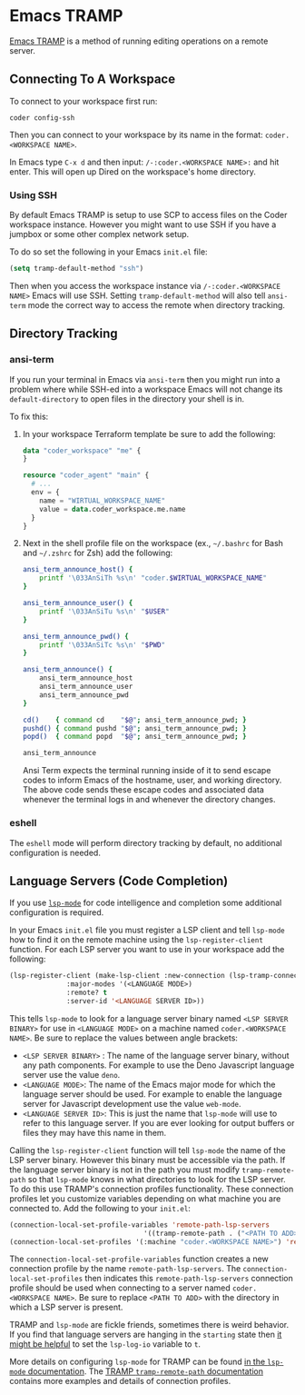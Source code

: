 # Emacs TRAMP

[Emacs TRAMP](https://www.emacswiki.org/emacs/TrampMode) is a method of running
editing operations on a remote server.

## Connecting To A Workspace

To connect to your workspace first run:

```
coder config-ssh
```

Then you can connect to your workspace by its name in the format:
`coder.<WORKSPACE NAME>`.

In Emacs type `C-x d` and then input: `/-:coder.<WORKSPACE NAME>:` and hit
enter. This will open up Dired on the workspace's home directory.

### Using SSH

By default Emacs TRAMP is setup to use SCP to access files on the Coder
workspace instance. However you might want to use SSH if you have a jumpbox or
some other complex network setup.

To do so set the following in your Emacs `init.el` file:

```lisp
(setq tramp-default-method "ssh")
```

Then when you access the workspace instance via `/-:coder.<WORKSPACE NAME>`
Emacs will use SSH. Setting `tramp-default-method` will also tell `ansi-term`
mode the correct way to access the remote when directory tracking.

## Directory Tracking

### ansi-term

If you run your terminal in Emacs via `ansi-term` then you might run into a
problem where while SSH-ed into a workspace Emacs will not change its
`default-directory` to open files in the directory your shell is in.

To fix this:

1. In your workspace Terraform template be sure to add the following:

   ```tf
   data "coder_workspace" "me" {
   }

   resource "coder_agent" "main" {
     # ...
     env = {
       name = "WIRTUAL_WORKSPACE_NAME"
       value = data.coder_workspace.me.name
     }
   }
   ```

2. Next in the shell profile file on the workspace (ex., `~/.bashrc` for Bash
   and `~/.zshrc` for Zsh) add the following:

   ```bash
   ansi_term_announce_host() {
       printf '\033AnSiTh %s\n' "coder.$WIRTUAL_WORKSPACE_NAME"
   }

   ansi_term_announce_user() {
       printf '\033AnSiTu %s\n' "$USER"
   }

   ansi_term_announce_pwd() {
       printf '\033AnSiTc %s\n' "$PWD"
   }

   ansi_term_announce() {
       ansi_term_announce_host
       ansi_term_announce_user
       ansi_term_announce_pwd
   }

   cd()    { command cd    "$@"; ansi_term_announce_pwd; }
   pushd() { command pushd "$@"; ansi_term_announce_pwd; }
   popd()  { command popd  "$@"; ansi_term_announce_pwd; }

   ansi_term_announce
   ```

   Ansi Term expects the terminal running inside of it to send escape codes to
   inform Emacs of the hostname, user, and working directory. The above code
   sends these escape codes and associated data whenever the terminal logs in
   and whenever the directory changes.

### eshell

The `eshell` mode will perform directory tracking by default, no additional
configuration is needed.

## Language Servers (Code Completion)

If you use [`lsp-mode`](https://emacs-lsp.github.io/lsp-mode) for code
intelligence and completion some additional configuration is required.

In your Emacs `init.el` file you must register a LSP client and tell `lsp-mode`
how to find it on the remote machine using the `lsp-register-client` function.
For each LSP server you want to use in your workspace add the following:

```lisp
(lsp-register-client (make-lsp-client :new-connection (lsp-tramp-connection "<LSP SERVER BINARY>")
              :major-modes '(<LANGUAGE MODE>)
              :remote? t
              :server-id '<LANGUAGE SERVER ID>))
```

This tells `lsp-mode` to look for a language server binary named
`<LSP SERVER BINARY>` for use in `<LANGUAGE MODE>` on a machine named
`coder.<WORKSPACE NAME>`. Be sure to replace the values between angle brackets:

- `<LSP SERVER BINARY>` : The name of the language server binary, without any
  path components. For example to use the Deno Javascript language server use
  the value `deno`.
- `<LANGUAGE MODE>`: The name of the Emacs major mode for which the language
  server should be used. For example to enable the language server for
  Javascript development use the value `web-mode`.
- `<LANGUAGE SERVER ID>`: This is just the name that `lsp-mode` will use to
  refer to this language server. If you are ever looking for output buffers or
  files they may have this name in them.

Calling the `lsp-register-client` function will tell `lsp-mode` the name of the
LSP server binary. However this binary must be accessible via the path. If the
language server binary is not in the path you must modify `tramp-remote-path` so
that `lsp-mode` knows in what directories to look for the LSP server. To do this
use TRAMP's connection profiles functionality. These connection profiles let you
customize variables depending on what machine you are connected to. Add the
following to your `init.el`:

```lisp
(connection-local-set-profile-variables 'remote-path-lsp-servers
								 '((tramp-remote-path . ("<PATH TO ADD>" tramp-default-remote-path))))
(connection-local-set-profiles '(:machine "coder.<WORKSPACE NAME>") 'remote-path-lsp-servers)
```

The `connection-local-set-profile-variables` function creates a new connection
profile by the name `remote-path-lsp-servers`. The
`connection-local-set-profiles` then indicates this `remote-path-lsp-servers`
connection profile should be used when connecting to a server named
`coder.<WORKSPACE NAME>`. Be sure to replace `<PATH TO ADD>` with the directory
in which a LSP server is present.

TRAMP and `lsp-mode` are fickle friends, sometimes there is weird behavior. If
you find that language servers are hanging in the `starting` state then
[it might be helpful](https://github.com/emacs-lsp/lsp-mode/issues/2709#issuecomment-800868919)
to set the `lsp-log-io` variable to `t`.

More details on configuring `lsp-mode` for TRAMP can be found
[in the `lsp-mode` documentation](https://emacs-lsp.github.io/lsp-mode/page/remote/).
The
[TRAMP `tramp-remote-path` documentation](https://www.gnu.org/software/emacs/manual/html_node/tramp/Remote-programs.html#Remote-programs)
contains more examples and details of connection profiles.

